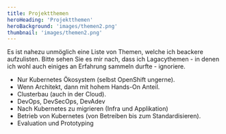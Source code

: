 ```yaml
---
title: Projektthemen
heroHeading: 'Projektthemen'
heroBackground: 'images/themen2.png'
thumbnail: 'images/themen2.png'
---
```




Es ist nahezu unmöglich eine Liste von Themen, welche ich beackere aufzulisten. Bitte sehen Sie es mir nach, dass ich Lagacythemen - in denen ich wohl auch einiges an Erfahrung sammeln durfte - ignoriere.



* Nur Kubernetes Ökosystem (selbst OpenShift ungerne). 
* Wenn Architekt, dann mit hohem  Hands-On Anteil.
* Clusterbau (auch in der Cloud).
* DevOps, DevSecOps, DevAdev
* Nach Kubernetes zu migrieren (Infra und Applikation)
* Betrieb von Kubernetes (von Betreiben bis zum Standardisieren).
* Evaluation und Prototyping




